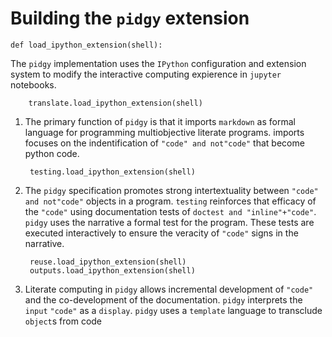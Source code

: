 # Building the `pidgy` extension

<!--
    
    import jupyter, notebook, IPython, mistune as markdown, IPython as python, ast, jinja2 as template, importnb as _import_, doctest, pathlib
    with _import_.Notebook(lazy=True): 
        try: from . import reuse, translate
        except: import reuse, translate
    with reuse.pidgyLoader(lazy=True): 
        try: from . import outputs, testing
        except: import outputs, testing
-->

    def load_ipython_extension(shell):
The `pidgy` implementation uses the `IPython` configuration
and extension system to modify the interactive computing expierence
in `jupyter` notebooks.
        
        translate.load_ipython_extension(shell)
1. The primary function of `pidgy` is that it imports `markdown` as formal language for 
programming multiobjective literate programs.  imports focuses on the indentification of
`"code" and not"code"` that become python code.

        testing.load_ipython_extension(shell) 
2. The `pidgy` specification promotes strong intertextuality between `"code" and not"code"` 
objects in a program.  `testing` reinforces that efficacy of the `"code"` using
documentation tests of `doctest and "inline"+"code"`.  `pidgy` uses the narrative a formal 
test for the program.  These tests are executed interactively to ensure the veracity of 
`"code"` signs in the narrative.

        reuse.load_ipython_extension(shell)
        outputs.load_ipython_extension(shell)
3. Literate computing in `pidgy` allows incremental development of `"code"` and the co-development of the documentation.
`pidgy` interprets the `input` `"code"` as a `display`.  `pidgy` uses a `template` language to transclude
`object`s from code 

<!--  

    def unload_ipython_extension(shell):
        for x in (outputs, testing, translate): 
            x.unload_ipython_extension(shell)
    
-->